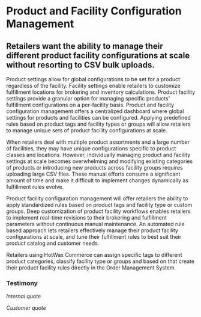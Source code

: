 # Product and Facility Configuration Management

## Retailers want the ability to manage their different product facility configurations at scale without resorting to CSV bulk uploads.

Product settings allow for global configurations to be set for a product regardless of the facility. Facility settings enable retailers to customize fulfillment locations for brokering and inventory calculations. Product facility settings provide a granular option for managing specific products' fulfillment configurations on a per-facility basis. Product and facility configuration management offers a centralized dashboard where global settings for products and facilities can be configured. Applying predefined rules based on product tags and facility types or groups will allow retailers to manage unique sets of product facility configurations at scale.

When retailers deal with multiple product assortments and a large number of facilities, they may have unique configurations specific to product classes and locations. However, individually managing product and facility settings at scale becomes overwhelming and modifying existing categories of products or introducing new products across facility groups requires uploading large CSV files. These manual efforts consume a significant amount of time and make it difficult to implement changes dynamically as fulfillment rules evolve.

Product facility configuration management will offer retailers the ability to apply standardized rules based on product tags and facility type or custom groups. Deep customization of product facility workflows enables retailers to implement real-time revisions to their brokering and fulfillment parameters without continuous manual maintenance. An automated rule based approach lets retailers effectively manage their product facility configurations at scale, and tune their fulfillment rules to best suit their product catalog and customer needs.

Retailers using HotWax Commerce can assign specific tags to different product categories, classify facility type or groups and based on that create their product facility rules directly in the Order Management System.

### Testimony

*Internal quote*

*Customer quote*
